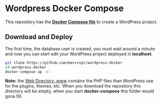 # Wordpress Docker Compose
This repository has the [**Docker Compose file**](docker-compose.yml) to create a WordPress project.

## Download and Deploy
The first time, the database user is created, you must wait around a minute and now you can start edit your WordPress project deployed in **localhost**.
```bash
git clone https://github.com/marcvspt/wordpress-docker
cd wordpress-docker
docker-compose up -d
```
**Note:** the [Web Directory: www](www) contains the PHP files than WordPress use for the plugins, themes, etc. When you download the repository this directory will be empty, when you start **docker-compose** this folder would gona fill.
